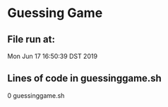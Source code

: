 # Guessing Game
## File run at: 
Mon Jun 17 16:50:39 DST 2019
## Lines of code in guessinggame.sh
0 guessinggame.sh
